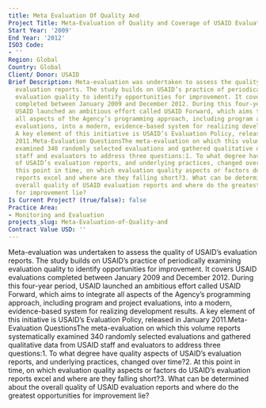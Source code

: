 ```yaml
---
title: Meta Evaluation Of Quality And
Project Title: Meta-Evaluation of Quality and Coverage of USAID Evaluations
Start Year: '2009'
End Year: '2012'
ISO3 Code:
- ''
Region: Global
Country: Global
Client/ Donor: USAID
Brief Description: Meta-evaluation was undertaken to assess the quality of USAID’s
  evaluation reports. The study builds on USAID’s practice of periodically examining
  evaluation quality to identify opportunities for improvement. It covers USAID evaluations
  completed between January 2009 and December 2012. During this four-year period,
  USAID launched an ambitious effort called USAID Forward, which aims to integrate
  all aspects of the Agency’s programming approach, including program and project
  evaluations, into a modern, evidence-based system for realizing development results.
  A key element of this initiative is USAID’s Evaluation Policy, released in January
  2011.Meta-Evaluation QuestionsThe meta-evaluation on which this volume reports systematically
  examined 340 randomly selected evaluations and gathered qualitative data from USAID
  staff and evaluators to address three questions:1. To what degree have quality aspects
  of USAID’s evaluation reports, and underlying practices, changed over time?2. At
  this point in time, on which evaluation quality aspects or factors do USAID’s evaluation
  reports excel and where are they falling short?3. What can be determined about the
  overall quality of USAID evaluation reports and where do the greatest opportunities
  for improvement lie?
Is Current Project? (true/false): false
Practice Area:
- Monitoring and Evaluation
projects_slug: Meta-Evaluation-of-Quality-and
Contract Value USD: ''
---
```


Meta-evaluation was undertaken to assess the quality of USAID’s evaluation reports. The study builds on USAID’s practice of periodically examining evaluation quality to identify opportunities for improvement. It covers USAID evaluations completed between January 2009 and December 2012. During this four-year period, USAID launched an ambitious effort called USAID Forward, which aims to integrate all aspects of the Agency’s programming approach, including program and project evaluations, into a modern, evidence-based system for realizing development results. A key element of this initiative is USAID’s Evaluation Policy, released in January 2011.Meta-Evaluation QuestionsThe meta-evaluation on which this volume reports systematically examined 340 randomly selected evaluations and gathered qualitative data from USAID staff and evaluators to address three questions:1. To what degree have quality aspects of USAID’s evaluation reports, and underlying practices, changed over time?2. At this point in time, on which evaluation quality aspects or factors do USAID’s evaluation reports excel and where are they falling short?3. What can be determined about the overall quality of USAID evaluation reports and where do the greatest opportunities for improvement lie?